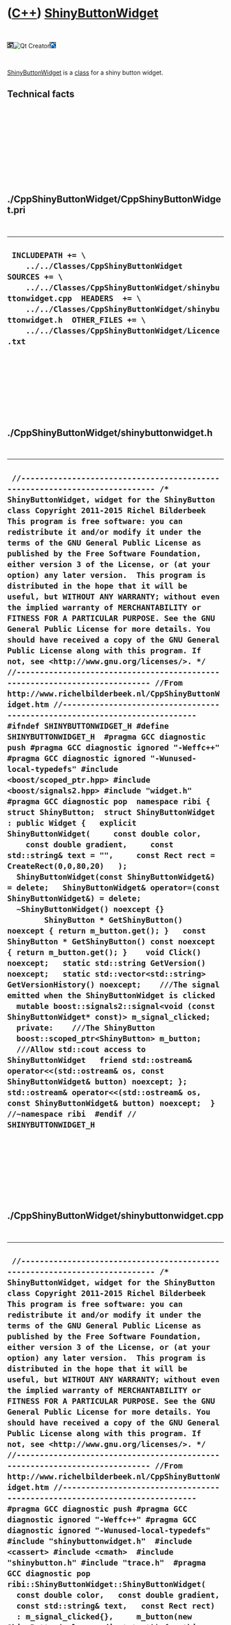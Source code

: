 
 

 

 

 

 

([C++](Cpp.md)) [ShinyButtonWidget](CppShinyButtonWidget.md)
==============================================================

 

![STL](PicStl.png)![Qt
Creator](PicQtCreator.png)![Lubuntu](PicLubuntu.png)

 

[ShinyButtonWidget](CppShinyButtonWidget.md) is a [class](CppClass.md)
for a shiny button widget.

Technical facts
---------------

 

 

 

 

 

 

./CppShinyButtonWidget/CppShinyButtonWidget.pri
-----------------------------------------------

 

  --------------------------------------------------------------------------------------------------------------------------------------------------------------------------------------------------------------------------------------------------------------------------------------
  ` INCLUDEPATH += \     ../../Classes/CppShinyButtonWidget  SOURCES += \     ../../Classes/CppShinyButtonWidget/shinybuttonwidget.cpp  HEADERS  += \     ../../Classes/CppShinyButtonWidget/shinybuttonwidget.h  OTHER_FILES += \     ../../Classes/CppShinyButtonWidget/Licence.txt`
  --------------------------------------------------------------------------------------------------------------------------------------------------------------------------------------------------------------------------------------------------------------------------------------

 

 

 

 

 

./CppShinyButtonWidget/shinybuttonwidget.h
------------------------------------------

 

  ----------------------------------------------------------------------------------------------------------------------------------------------------------------------------------------------------------------------------------------------------------------------------------------------------------------------------------------------------------------------------------------------------------------------------------------------------------------------------------------------------------------------------------------------------------------------------------------------------------------------------------------------------------------------------------------------------------------------------------------------------------------------------------------------------------------------------------------------------------------------------------------------------------------------------------------------------------------------------------------------------------------------------------------------------------------------------------------------------------------------------------------------------------------------------------------------------------------------------------------------------------------------------------------------------------------------------------------------------------------------------------------------------------------------------------------------------------------------------------------------------------------------------------------------------------------------------------------------------------------------------------------------------------------------------------------------------------------------------------------------------------------------------------------------------------------------------------------------------------------------------------------------------------------------------------------------------------------------------------------------------------------------------------------------------------------------------------------------------------------------------------------------------------------------------------------------------------------------------------------------------------------------------------------------------------------------------------------------------------------------------------------------------------------------------------------------------------------------------------------------------------------------------------------------------------------------------------------------------------------------------
  ` //--------------------------------------------------------------------------- /* ShinyButtonWidget, widget for the ShinyButton class Copyright 2011-2015 Richel Bilderbeek  This program is free software: you can redistribute it and/or modify it under the terms of the GNU General Public License as published by the Free Software Foundation, either version 3 of the License, or (at your option) any later version.  This program is distributed in the hope that it will be useful, but WITHOUT ANY WARRANTY; without even the implied warranty of MERCHANTABILITY or FITNESS FOR A PARTICULAR PURPOSE. See the GNU General Public License for more details. You should have received a copy of the GNU General Public License along with this program. If not, see <http://www.gnu.org/licenses/>. */ //--------------------------------------------------------------------------- //From http://www.richelbilderbeek.nl/CppShinyButtonWidget.htm //--------------------------------------------------------------------------- #ifndef SHINYBUTTONWIDGET_H #define SHINYBUTTONWIDGET_H  #pragma GCC diagnostic push #pragma GCC diagnostic ignored "-Weffc++" #pragma GCC diagnostic ignored "-Wunused-local-typedefs" #include <boost/scoped_ptr.hpp> #include <boost/signals2.hpp> #include "widget.h" #pragma GCC diagnostic pop  namespace ribi {  struct ShinyButton;  struct ShinyButtonWidget : public Widget {   explicit ShinyButtonWidget(     const double color,     const double gradient,     const std::string& text = "",     const Rect rect = CreateRect(0,0,80,20)   );   ShinyButtonWidget(const ShinyButtonWidget&) = delete;   ShinyButtonWidget& operator=(const ShinyButtonWidget&) = delete;   ~ShinyButtonWidget() noexcept {}          ShinyButton * GetShinyButton()       noexcept { return m_button.get(); }   const ShinyButton * GetShinyButton() const noexcept { return m_button.get(); }    void Click() noexcept;   static std::string GetVersion() noexcept;   static std::vector<std::string> GetVersionHistory() noexcept;    ///The signal emitted when the ShinyButtonWidget is clicked   mutable boost::signals2::signal<void (const ShinyButtonWidget* const)> m_signal_clicked;    private:    ///The ShinyButton   boost::scoped_ptr<ShinyButton> m_button;    ///Allow std::cout access to ShinyButtonWidget   friend std::ostream& operator<<(std::ostream& os, const ShinyButtonWidget& button) noexcept; };  std::ostream& operator<<(std::ostream& os, const ShinyButtonWidget& button) noexcept;  } //~namespace ribi  #endif // SHINYBUTTONWIDGET_H`
  ----------------------------------------------------------------------------------------------------------------------------------------------------------------------------------------------------------------------------------------------------------------------------------------------------------------------------------------------------------------------------------------------------------------------------------------------------------------------------------------------------------------------------------------------------------------------------------------------------------------------------------------------------------------------------------------------------------------------------------------------------------------------------------------------------------------------------------------------------------------------------------------------------------------------------------------------------------------------------------------------------------------------------------------------------------------------------------------------------------------------------------------------------------------------------------------------------------------------------------------------------------------------------------------------------------------------------------------------------------------------------------------------------------------------------------------------------------------------------------------------------------------------------------------------------------------------------------------------------------------------------------------------------------------------------------------------------------------------------------------------------------------------------------------------------------------------------------------------------------------------------------------------------------------------------------------------------------------------------------------------------------------------------------------------------------------------------------------------------------------------------------------------------------------------------------------------------------------------------------------------------------------------------------------------------------------------------------------------------------------------------------------------------------------------------------------------------------------------------------------------------------------------------------------------------------------------------------------------------------------------------

 

 

 

 

 

./CppShinyButtonWidget/shinybuttonwidget.cpp
--------------------------------------------

 

  -------------------------------------------------------------------------------------------------------------------------------------------------------------------------------------------------------------------------------------------------------------------------------------------------------------------------------------------------------------------------------------------------------------------------------------------------------------------------------------------------------------------------------------------------------------------------------------------------------------------------------------------------------------------------------------------------------------------------------------------------------------------------------------------------------------------------------------------------------------------------------------------------------------------------------------------------------------------------------------------------------------------------------------------------------------------------------------------------------------------------------------------------------------------------------------------------------------------------------------------------------------------------------------------------------------------------------------------------------------------------------------------------------------------------------------------------------------------------------------------------------------------------------------------------------------------------------------------------------------------------------------------------------------------------------------------------------------------------------------------------------------------------------------------------------------------------------------------------------------------------------------------------------------------------------------------------------------------------------------------------------------------------------------------------------------------------------------------------------------------------------------------------------------------------------------------------------------------------------------------------------------------------------------------------------
  ` //--------------------------------------------------------------------------- /* ShinyButtonWidget, widget for the ShinyButton class Copyright 2011-2015 Richel Bilderbeek  This program is free software: you can redistribute it and/or modify it under the terms of the GNU General Public License as published by the Free Software Foundation, either version 3 of the License, or (at your option) any later version.  This program is distributed in the hope that it will be useful, but WITHOUT ANY WARRANTY; without even the implied warranty of MERCHANTABILITY or FITNESS FOR A PARTICULAR PURPOSE. See the GNU General Public License for more details. You should have received a copy of the GNU General Public License along with this program. If not, see <http://www.gnu.org/licenses/>. */ //--------------------------------------------------------------------------- //From http://www.richelbilderbeek.nl/CppShinyButtonWidget.htm //--------------------------------------------------------------------------- #pragma GCC diagnostic push #pragma GCC diagnostic ignored "-Weffc++" #pragma GCC diagnostic ignored "-Wunused-local-typedefs" #include "shinybuttonwidget.h"  #include <cassert> #include <cmath>  #include "shinybutton.h" #include "trace.h"  #pragma GCC diagnostic pop  ribi::ShinyButtonWidget::ShinyButtonWidget(   const double color,   const double gradient,   const std::string& text,   const Rect rect)   : m_signal_clicked{},     m_button(new ShinyButton(color,gradient,text)) {   this->SetGeometry(rect); }  void ribi::ShinyButtonWidget::Click() noexcept {   m_signal_clicked(this); }  std::string ribi::ShinyButtonWidget::GetVersion() noexcept {   return "1.2"; }  std::vector<std::string> ribi::ShinyButtonWidget::GetVersionHistory() noexcept {   return {     "2011-09-21: version 1.0: initial version",     "2011-10-29: version 1.1: added Click member function and m_signal_clicked",     "2014-03-28: version 1.2: replaced Rect by Boost.Geometry its box class"   }; }  std::ostream& ribi::operator<<(std::ostream& os, const ShinyButtonWidget& button) noexcept {   os     << "<ShinyButtonWidget>"     << *button.m_button     //<< button.GetGeometry()     << "</ShinyButtonWidget>";   return os; }`
  -------------------------------------------------------------------------------------------------------------------------------------------------------------------------------------------------------------------------------------------------------------------------------------------------------------------------------------------------------------------------------------------------------------------------------------------------------------------------------------------------------------------------------------------------------------------------------------------------------------------------------------------------------------------------------------------------------------------------------------------------------------------------------------------------------------------------------------------------------------------------------------------------------------------------------------------------------------------------------------------------------------------------------------------------------------------------------------------------------------------------------------------------------------------------------------------------------------------------------------------------------------------------------------------------------------------------------------------------------------------------------------------------------------------------------------------------------------------------------------------------------------------------------------------------------------------------------------------------------------------------------------------------------------------------------------------------------------------------------------------------------------------------------------------------------------------------------------------------------------------------------------------------------------------------------------------------------------------------------------------------------------------------------------------------------------------------------------------------------------------------------------------------------------------------------------------------------------------------------------------------------------------------------------------------------

 

 

 

 

 

 

